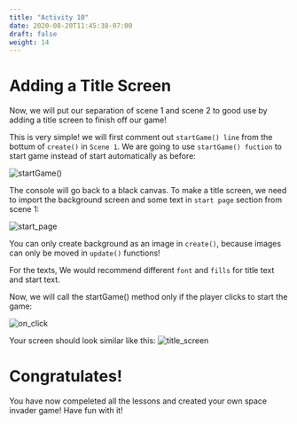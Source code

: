 ```yaml
---
title: "Activity 10"
date: 2020-08-20T11:45:38-07:00
draft: false
weight: 14
---
```


# Adding a Title Screen

Now, we will put our separation of scene 1 and scene 2 to good use by adding a title screen to finish off our game!

This is very simple! we will first comment out `startGame() line` from the bottum of `create()` in `Scene 1`. We are going to use `startGame() fuction` to start game instead of start automatically as before:

![startGame()](../media/11/comment_out.png)

The console will go back to a black canvas. To make a title screen, we need to import the background screen and some text in `start page` section from scene 1:

![start_page](../media/11/start_page.png)

You can only create background as an image in `create()`, because images can only be moved in `update()` functions!

For the texts, We would recommend different `font` and `fills` for title text and start text.

Now, we will call the startGame() method only if the player clicks to start the game:

![on_click](../media/11/on_click.png)

Your screen should look similar like this:
![title_screen](../media/11/title_screen.gif)

# Congratulates!

You have now compeleted all the lessons and created your own space invader game! Have fun with it!
